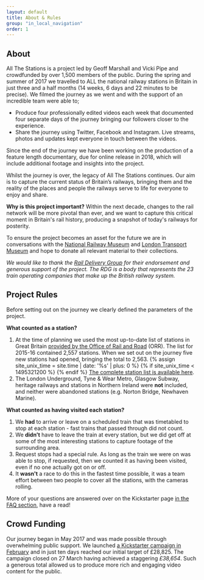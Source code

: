 ```yaml
---
layout: default
title: About & Rules
group: "in_local_navigation"
order: 1
---
```


<a name="project"></a>

## About

All The Stations is a project led by Geoff Marshall and Vicki Pipe and crowdfunded by over 1,500 members of the public. During the spring and summer of 2017 we travelled to ALL the national railway stations in Britain in just three and a half months (14 weeks, 6 days and 22 minutes to be precise). We filmed the journey as we went and with the support of an incredible team were able to; 

- Produce four professionally edited videos each week that documented four separate days of the journey bringing our followers closer to the experience.
- Share the journey using Twitter, Facebook and Instagram. Live streams, photos and updates kept everyone in touch between the videos.

Since the end of the journey we have been working on the production of a feature length documentary, due for online release in 2018, which will include additional footage and insights into the project. 

Whilst the journey is over, the legacy of All The Stations continues. Our aim is to capture the current status of Britain’s railways, bringing them and the reality of the places and people the railways serve to life for everyone to enjoy and share.



**Why is this project important?**
Within the next decade, changes to the rail network will be more pivotal than ever, and we want to capture this critical moment in Britain's rail history, producing a snapshot of today's railways for posterity.

To ensure the project becomes an asset for the future we are in conversations with the <a href="http://www.nrm.org.uk/" target="new">National Railway Museum</a> and <a href="http://www.ltmuseum.co.uk/" target="new">London Transport Museum</a> and hope to donate all relevant material to their collections.

<em>We would like to thank the <a href="http://www.raildeliverygroup.com/" target="new">Rail Delivery Group</a> for their endorsement and generous support of the project. The RDG is a body that represents the 23 train operating companies that make up the British railway system.</em>

<a name="rules"></a>



## Project Rules

Before setting out on the journey we clearly defined the parameters of the project. 

**What counted as a station?**
1. At the time of planning we used the most up-to-date list of stations in Great Britain <a href="http://orr.gov.uk/statistics/published-stats/station-usage-estimates" target="new">provided by the Office of Rail and Road</a> (ORR). The list for 2015-16 contained 2,557 stations. When we set out on the journey five new stations had opened, bringing the total to 2,563.
    {% assign site_unix_time = site.time | date: '%s' | plus: 0 %}
    {% if site_unix_time < 1495321200 %} 
    {% endif %}
    <a href="/stationlist">The complete station list is available here</a>.
2. The London Underground, Tyne &amp; Wear Metro, Glasgow Subway, heritage railways and stations in Northern Ireland were **not** included, and neither were abandoned stations (e.g. Norton Bridge, Newhaven Marine).

**What counted as having visited each station?**
1. We **had** to arrive or leave on a scheduled train that was timetabled to stop at each station - fast trains that passed through did not count.
2. We **didn’t** have to leave the train at every station, but we did get off at some of the most interesting stations to capture footage of the surrounding area. 
3. Request stops had a special rule. As long as the train we were on was able to stop, if requested, then we counted it as having been visited, even if no one actually got on or off.
4. It **wasn't** a race to do this in the fastest time possible, it was a team effort between two people to cover all the stations, with the cameras rolling.

More of your questions are answered over on the Kickstarter page <a href="https://www.kickstarter.com/projects/562621903/all-the-stations/faqs" target="new">in the FAQ section</a>, have a read!



## Crowd Funding

Our journey began in May 2017 and was made possible through overwhelming public support. We launched <a href="https://www.kickstarter.com/projects/562621903/all-the-stations" target="new">a Kickstarter campaign in February</a> and in just ten days reached our initial target of £28,825. The campaign closed on 27 March having achieved a staggering *£38,654*. Such a generous total allowed us to produce more rich and engaging video content for the public.
